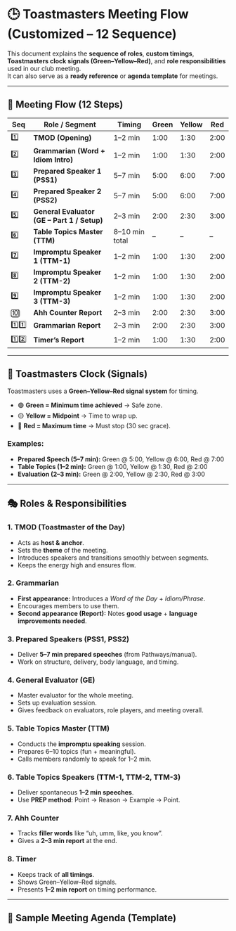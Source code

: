 # 🕒 Toastmasters Meeting Flow (Customized – 12 Sequence)

This document explains the **sequence of roles**, **custom timings**, **Toastmasters clock signals (Green–Yellow–Red)**, and **role responsibilities** used in our club meeting.  
It can also serve as a **ready reference** or **agenda template** for meetings.

---

## 📌 Meeting Flow (12 Steps)

| Seq  | Role / Segment                              | Timing         | Green | Yellow | Red  |
| ---- | ------------------------------------------- | -------------- | ----- | ------ | ---- |
| 1️⃣   | **TMOD (Opening)**                          | 1–2 min        | 1:00  | 1:30   | 2:00 |
| 2️⃣   | **Grammarian (Word + Idiom Intro)**         | 1–2 min        | 1:00  | 1:30   | 2:00 |
| 3️⃣   | **Prepared Speaker 1 (PSS1)**               | 5–7 min        | 5:00  | 6:00   | 7:00 |
| 4️⃣   | **Prepared Speaker 2 (PSS2)**               | 5–7 min        | 5:00  | 6:00   | 7:00 |
| 5️⃣   | **General Evaluator (GE – Part 1 / Setup)** | 2–3 min        | 2:00  | 2:30   | 3:00 |
| 6️⃣   | **Table Topics Master (TTM)**               | 8–10 min total | –     | –      | –    |
| 7️⃣   | **Impromptu Speaker 1 (TTM-1)**             | 1–2 min        | 1:00  | 1:30   | 2:00 |
| 8️⃣   | **Impromptu Speaker 2 (TTM-2)**             | 1–2 min        | 1:00  | 1:30   | 2:00 |
| 9️⃣   | **Impromptu Speaker 3 (TTM-3)**             | 1–2 min        | 1:00  | 1:30   | 2:00 |
| 🔟   | **Ahh Counter Report**                      | 2–3 min        | 2:00  | 2:30   | 3:00 |
| 1️⃣1️⃣ | **Grammarian Report**                       | 2–3 min        | 2:00  | 2:30   | 3:00 |
| 1️⃣2️⃣ | **Timer’s Report**                          | 1–2 min        | 1:00  | 1:30   | 2:00 |

---

## 🎨 Toastmasters Clock (Signals)

Toastmasters uses a **Green–Yellow–Red signal system** for timing.

- 🟢 **Green = Minimum time achieved** → Safe zone.
- 🟡 **Yellow = Midpoint** → Time to wrap up.
- 🔴 **Red = Maximum time** → Must stop (30 sec grace).

### Examples:

- **Prepared Speech (5–7 min):** Green @ 5:00, Yellow @ 6:00, Red @ 7:00
- **Table Topics (1–2 min):** Green @ 1:00, Yellow @ 1:30, Red @ 2:00
- **Evaluation (2–3 min):** Green @ 2:00, Yellow @ 2:30, Red @ 3:00

---

## 🎭 Roles & Responsibilities

### 1. TMOD (Toastmaster of the Day)

- Acts as **host & anchor**.
- Sets the **theme** of the meeting.
- Introduces speakers and transitions smoothly between segments.
- Keeps the energy high and ensures flow.

### 2. Grammarian

- **First appearance:** Introduces a _Word of the Day_ + _Idiom/Phrase_.
- Encourages members to use them.
- **Second appearance (Report):** Notes **good usage** + **language improvements needed**.

### 3. Prepared Speakers (PSS1, PSS2)

- Deliver **5–7 min prepared speeches** (from Pathways/manual).
- Work on structure, delivery, body language, and timing.

### 4. General Evaluator (GE)

- Master evaluator for the whole meeting.
- Sets up evaluation session.
- Gives feedback on evaluators, role players, and meeting overall.

### 5. Table Topics Master (TTM)

- Conducts the **impromptu speaking** session.
- Prepares 6–10 topics (fun + meaningful).
- Calls members randomly to speak for 1–2 min.

### 6. Table Topics Speakers (TTM-1, TTM-2, TTM-3)

- Deliver spontaneous **1–2 min speeches**.
- Use **PREP method**: Point → Reason → Example → Point.

### 7. Ahh Counter

- Tracks **filler words** like “uh, umm, like, you know”.
- Gives a **2–3 min report** at the end.

### 8. Timer

- Keeps track of **all timings**.
- Shows Green–Yellow–Red signals.
- Presents **1–2 min report** on timing performance.

---

## 📝 Sample Meeting Agenda (Template)
